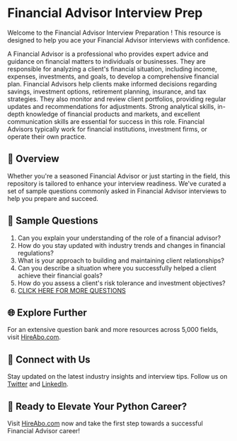 # Financial Advisor Interview Prep

Welcome to the Financial Advisor Interview Preparation ! This resource is designed to help you ace your Financial Advisor interviews with confidence.

A Financial Advisor is a professional who provides expert advice and guidance on financial matters to individuals or businesses. They are responsible for analyzing a client's financial situation, including income, expenses, investments, and goals, to develop a comprehensive financial plan. Financial Advisors help clients make informed decisions regarding savings, investment options, retirement planning, insurance, and tax strategies. They also monitor and review client portfolios, providing regular updates and recommendations for adjustments. Strong analytical skills, in-depth knowledge of financial products and markets, and excellent communication skills are essential for success in this role. Financial Advisors typically work for financial institutions, investment firms, or operate their own practice.

## 🚀 Overview

Whether you're a seasoned Financial Advisor or just starting in the field, this repository is tailored to enhance your interview readiness. We've curated a set of sample questions commonly asked in Financial Advisor interviews to help you prepare and succeed.

## 📝 Sample Questions

1. Can you explain your understanding of the role of a financial advisor?
2. How do you stay updated with industry trends and changes in financial regulations?
3. What is your approach to building and maintaining client relationships?
4. Can you describe a situation where you successfully helped a client achieve their financial goals?
5. How do you assess a client's risk tolerance and investment objectives?
6. [CLICK HERE FOR MORE QUESTIONS](https://hireabo.com/job/1_2_2/Financial%20Advisor)

## 🌐 Explore Further

For an extensive question bank and more resources across 5,000 fields, visit [HireAbo.com](https://www.hireabo.com).

## 📱 Connect with Us

Stay updated on the latest industry insights and interview tips. Follow us on [Twitter](https://twitter.com/hireabo) and [LinkedIn](https://www.linkedin.com/in/hire-abo-3609972a8/).

## 🚀 Ready to Elevate Your Python Career?

Visit [HireAbo.com](https://www.hireabo.com) now and take the first step towards a successful Financial Advisor career!